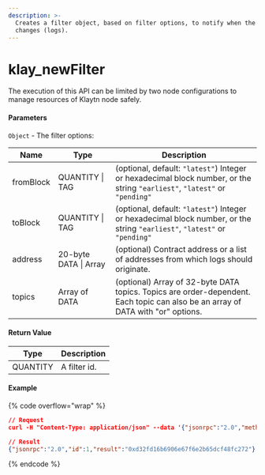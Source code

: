 ```yaml
---
description: >-
  Creates a filter object, based on filter options, to notify when the state
  changes (logs).
---
```


# klay\_newFilter

The execution of this API can be limited by two node configurations to manage resources of Klaytn node safely.

#### **Parameters**

`Object` - The filter options:

| Name      | Type                  | Description                                                                                                                     |
| --------- | --------------------- | ------------------------------------------------------------------------------------------------------------------------------- |
| fromBlock | QUANTITY \| TAG       | (optional, default: `"latest"`) Integer or hexadecimal block number, or the string `"earliest"`, `"latest"` or `"pending"`      |
| toBlock   | QUANTITY \| TAG       | (optional, default: `"latest"`) Integer or hexadecimal block number, or the string `"earliest"`, `"latest"` or `"pending"`      |
| address   | 20-byte DATA \| Array | (optional) Contract address or a list of addresses from which logs should originate.                                            |
| topics    | Array of DATA         | (optional) Array of 32-byte DATA topics. Topics are order-dependent. Each topic can also be an array of DATA with "or" options. |

#### **Return Value**

| Type     | Description  |
| -------- | ------------ |
| QUANTITY | A filter id. |

#### Example

{% code overflow="wrap" %}
```json
// Request
curl -H "Content-Type: application/json" --data '{"jsonrpc":"2.0","method":"klay_newFilter","params":[{"fromBlock":"earliest","toBlock":"latest","address":"0x87ac99835e67168d4f9a40580f8f5c33550ba88b","topics":["0xd596fdad182d29130ce218f4c1590c4b5ede105bee36690727baa6592bd2bfc8"]}],"id":1}' http://klaytn.blockpi.network/v1/rpc/your-api-key

// Result
{"jsonrpc":"2.0","id":1,"result":"0xd32fd16b6906e67f6e2b65dcf48fc272"}
```
{% endcode %}
